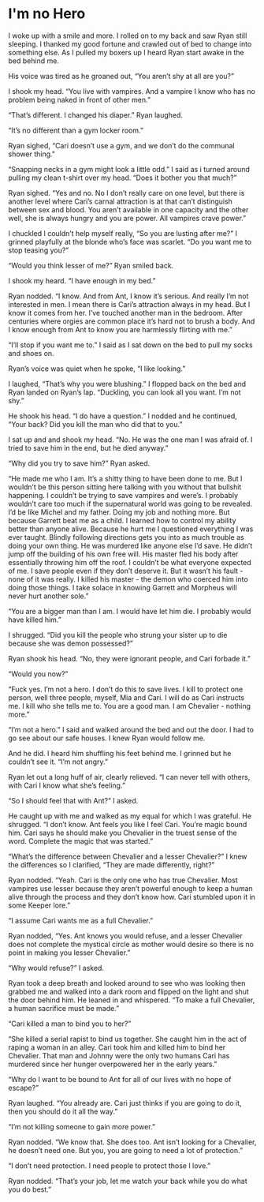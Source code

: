 # I'm no Hero

I woke up with a smile and more. I rolled on to my back and saw Ryan still sleeping. I thanked my good fortune and crawled out of bed to change into something else. As I pulled my boxers up I heard Ryan start awake in the bed behind me.

His voice was tired as he groaned out, “You aren’t shy at all are you?”

I shook my head. “You live with vampires. And a vampire I know who has no problem being naked in front of other men.”

“That’s different. I changed his diaper.” Ryan laughed.

“It’s no different than a gym locker room.”

Ryan sighed, “Cari doesn’t use a gym, and we don’t do the communal shower thing."

“Snapping necks in a gym might look a little odd.” I said as i turned around pulling my clean t-shirt over my head. “Does it bother you that much?”

Ryan sighed. “Yes and no. No I don’t really care on one level, but there is another level where Cari’s carnal attraction is at that can’t distinguish between sex and blood. You aren’t available in one capacity and the other well, she is always hungry and you are power. All vampires crave power.”

I chuckled I couldn’t help myself really, “So you are lusting after me?” I grinned playfully at the blonde who’s face was scarlet. “Do you want me to stop teasing you?”

“Would you think lesser of me?” Ryan smiled back.

I shook my heard. “I have enough in my bed.”

Ryan nodded. “I know. And from Ant, I know it’s serious. And really I’m not interested in men. I mean there is Cari’s attraction always in my head. But I know it comes from her. I’ve touched another man in the bedroom. After centuries where orgies are common place it’s hard not to brush a body. And I know enough from Ant to know you are harmlessly flirting with me.”

“I’ll stop if you want me to.” I said as I sat down on the bed to pull my socks and shoes on.

Ryan’s voice was quiet when he spoke, “I like looking.”

I laughed, “That’s why you were blushing.” I flopped back on the bed and Ryan landed on Ryan’s lap. “Duckling, you can look all you want. I’m not shy.”

He shook his head. “I do have a question.” I nodded and he continued, “Your back? Did you kill the man who did that to you.”

I sat up and and shook my head. “No. He was the one man I was afraid of. I tried to save him in the end, but he died anyway.”

“Why did you try to save him?” Ryan asked.

“He made me who I am. It’s a shitty thing to have been done to me. But I wouldn’t be this person sitting here talking with you without that bullshit happening. I couldn’t be trying to save vampires and were’s. I probably wouldn’t care too much if the supernatural world was going to be revealed. I’d be like Michel and my father. Doing my job and nothing more. But because Garrett beat me as a child. I learned how to control my ability better than anyone alive. Because he hurt me I questioned everything I was ever taught. Blindly following directions gets you into as much trouble as doing your own thing. He was murdered like anyone else I’d save. He didn’t jump off the building of his own free will. His master fled his body after essentially throwing him off the roof. I couldn’t be what everyone expected of me. I save people even if they don’t deserve it. But it wasn’t his fault - none of it was really. I killed his master - the demon who coerced him into doing those things. I take solace in knowing Garrett and Morpheus will never hurt another sole.”

“You are a bigger man than I am. I would have let him die. I probably would have killed him.”

I shrugged. “Did you kill the people who strung your sister up to die because she was demon possessed?”

Ryan shook his head. “No, they were ignorant people, and Cari forbade it.”

“Would you now?”

“Fuck yes. I’m not a hero. I don’t do this to save lives. I kill to protect one person, well three people, myself, Mia and Cari. I will do as Cari instructs me. I kill who she tells me to. You are a good man. I am Chevalier - nothing more.”

“I’m not a hero.” I said and walked around the bed and out the door. I had to go see about our safe houses. I knew Ryan would follow me.

And he did. I heard him shuffling his feet behind me. I grinned but he couldn’t see it. “I’m not angry.”

Ryan let out a long huff of air, clearly relieved. “I can never tell with others, with Cari I know what she’s feeling.”

“So I should feel that with Ant?” I asked.

He caught up with me and walked as my equal for which I was grateful. He shrugged. “I don’t know. Ant feels you like I feel Cari. You’re magic bound him. Cari says he should make you Chevalier in the truest sense of the word. Complete the magic that was started.”

“What’s the difference between Chevalier and a lesser Chevalier?” I knew the differences so I clarified, “They are made differently, right?”

Ryan nodded. “Yeah. Cari is the only one who has true Chevalier. Most vampires use lesser because they aren’t powerful enough to keep a human alive through the process and they don’t know how. Cari stumbled upon it in some Keeper lore.”

“I assume Cari wants me as a full Chevalier.”

Ryan nodded, “Yes. Ant knows you would refuse, and a lesser Chevalier does not complete the mystical circle as mother would desire so there is no point in making you lesser Chevalier.”

“Why would refuse?” I asked.

Ryan took a deep breath and looked around to see who was looking then grabbed me and walked into a dark room and flipped on the light and shut the door behind him. He leaned in and whispered. “To make a full Chevalier, a human sacrifice must be made.”

“Cari killed a man to bind you to her?”

“She killed a serial rapist to bind us together. She caught him in the act of raping a woman in an alley. Cari took him and killed him to bind her Chevalier. That man and Johnny were the only two humans Cari has murdered since her hunger overpowered her in the early years.”

“Why do I want to be bound to Ant for all of our lives with no hope of escape?”

Ryan laughed. “You already are. Cari just thinks if you are going to do it, then you should do it all the way.”

“I’m not killing someone to gain more power.”

Ryan nodded. “We know that. She does too. Ant isn’t looking for a Chevalier, he doesn’t need one. But you, you are going to need a lot of protection.”

“I don’t need protection. I need people to protect those I love.”

Ryan nodded. “That’s your job, let me watch your back while you do what you do best.”

